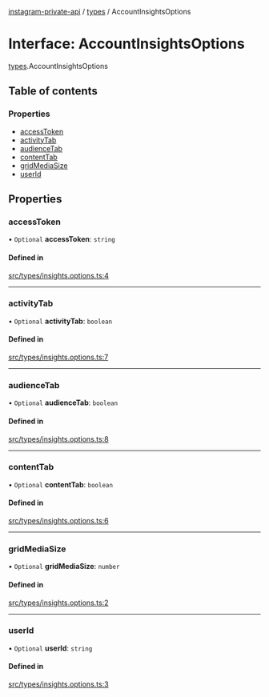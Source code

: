 [instagram-private-api](../../README.md) / [types](../../modules/types.md) / AccountInsightsOptions

# Interface: AccountInsightsOptions

[types](../../modules/types.md).AccountInsightsOptions

## Table of contents

### Properties

- [accessToken](AccountInsightsOptions.md#accesstoken)
- [activityTab](AccountInsightsOptions.md#activitytab)
- [audienceTab](AccountInsightsOptions.md#audiencetab)
- [contentTab](AccountInsightsOptions.md#contenttab)
- [gridMediaSize](AccountInsightsOptions.md#gridmediasize)
- [userId](AccountInsightsOptions.md#userid)

## Properties

### accessToken

• `Optional` **accessToken**: `string`

#### Defined in

[src/types/insights.options.ts:4](https://github.com/Nerixyz/instagram-private-api/blob/b3351b9/src/types/insights.options.ts#L4)

___

### activityTab

• `Optional` **activityTab**: `boolean`

#### Defined in

[src/types/insights.options.ts:7](https://github.com/Nerixyz/instagram-private-api/blob/b3351b9/src/types/insights.options.ts#L7)

___

### audienceTab

• `Optional` **audienceTab**: `boolean`

#### Defined in

[src/types/insights.options.ts:8](https://github.com/Nerixyz/instagram-private-api/blob/b3351b9/src/types/insights.options.ts#L8)

___

### contentTab

• `Optional` **contentTab**: `boolean`

#### Defined in

[src/types/insights.options.ts:6](https://github.com/Nerixyz/instagram-private-api/blob/b3351b9/src/types/insights.options.ts#L6)

___

### gridMediaSize

• `Optional` **gridMediaSize**: `number`

#### Defined in

[src/types/insights.options.ts:2](https://github.com/Nerixyz/instagram-private-api/blob/b3351b9/src/types/insights.options.ts#L2)

___

### userId

• `Optional` **userId**: `string`

#### Defined in

[src/types/insights.options.ts:3](https://github.com/Nerixyz/instagram-private-api/blob/b3351b9/src/types/insights.options.ts#L3)
